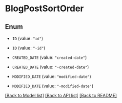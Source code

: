 # BlogPostSortOrder

## Enum


* `ID` (value: `"id"`)

* `ID` (value: `"-id"`)

* `CREATED_DATE` (value: `"created-date"`)

* `CREATED_DATE` (value: `"-created-date"`)

* `MODIFIED_DATE` (value: `"modified-date"`)

* `MODIFIED_DATE` (value: `"-modified-date"`)


[[Back to Model list]](../README.md#documentation-for-models) [[Back to API list]](../README.md#documentation-for-api-endpoints) [[Back to README]](../README.md)


